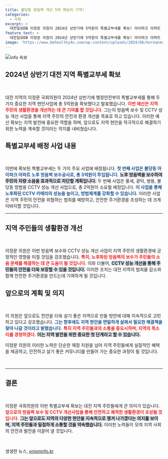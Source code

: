 ```yaml
---
title: 불당동 방음벽 개선 5억 확보의 기적!
categories:
  - 사회
excerpt: >
  대전일보DB 이정문 의원이 2024년 상반기에 5억원의 특별교부세를 확보! 아이파크 아파트 방음벽 보수와 CCTV 성능 개선으로 주민 생활환경이 크게 향상될 예정이다. 천안을 더욱 살기 좋은 도시로 만드는 그의 계획이 기대된다!
feature_text: >
  대전일보DB 이정문 의원이 2024년 상반기에 5억원의 특별교부세를 확보! 아이파크 아파트 방음벽 보수와 CCTV 성능 개선으로 주민 생활환경이 크게 향상될 예정이다. 천안을 더욱 살기 좋은 도시로 만드는 그의 계획이 기대된다!
image: 'https://www.behealthy4u.com/wp-content/uploads/2024/06/koreanews.jpg'
---
```


<p><img src="https://www.behealthy4u.com/wp-content/uploads/2024/06/koreanews.jpg" alt="info 속보" /></p>

<h2 data-ke-size="size26">2024년 상반기 대전 지역 특별교부세 확보</h2>

<p data-ke-size="size16">&nbsp;</p>

<p>대전 지역의 이정문 국회의원이 2024년 상반기에 행정안전부의 특별교부세를 통해 두 가지 중요한 지역 현안사업에 총 5억원을 확보했다고 발표했습니다. <b><span style="color: #ee2323;">이번 예산은 지역 주민의 생활환경을 개선하는 데 큰 기여를 할 것입니다.</span></b> 그는이 방음벽 보수 및 CCTV 성능 개선 사업을 통해 지역 주민의 안전과 환경 개선을 목표로 하고 있습니다. 이러한 예산 확보는 지역 발전에 중요한 역할을 하며, 앞으로도 지역 현안을 적극적으로 해결하기 위한 노력을 계속할 것이라는 의지를 내비쳤습니다.</p>

<h2 data-ke-size="size26">특별교부세 배정 사업 내용</h2>

<p data-ke-size="size16">&nbsp;</p>

<p>이번에 확보된 특별교부세는 두 가지 주요 사업에 배정됩니다. <b><span style="color: #1a5490;">첫 번째 사업은 불당동 아이파크 아파트 노후 방음벽 보수공사로, 총 3억원이 투입됩니다.</span></b> <b><span style="background-color: #21538527;">노후 방음벽을 보수하여 주민의 차량 소음을 효과적으로 차단할 계획입니다.</span></b> 두 번째 사업은 풍세, 광덕, 쌍용, 불당동 방범용 CCTV 성능 개선 사업으로, 총 2억원이 소요될 예정입니다. <b><span style="color: #1a5490;">이 사업을 통해 노후화된 CCTV 카메라의 성능을 높이고, 방범체계를 강화할 수 있습니다.</span></b> 이러한 사업은 지역 주민의 안전을 위협하는 범죄를 예방하고, 안전한 주거환경을 조성하는 데 크게 이바지할 것입니다.</p>

<hr/>

<h2 data-ke-size="size26">지역 주민들의 생활환경 개선</h2>

<p data-ke-size="size16">&nbsp;</p>

<p>이정문 의원은 이번 방음벽 보수와 CCTV 성능 개선 사업이 지역 주민의 생활환경에 긍정적인 영향을 미칠 것임을 강조했습니다. <b><span style="color: #ee2323;">특히, 노후화된 방음벽의 보수가 주민들의 소음 문제를 해결하는 데 큰 도움이 될 것입니다.</span></b> 이와 더불어, <b><span style="background-color: #21538527;">CCTV 성능 개선을 통해 주민들의 안전을 더욱 보장할 수 있을 것입니다.</span></b> 이러한 조치는 대전 지역의 범죄율 감소와 함께 안전한 주거환경을 만드는데 기여하게 될 것입니다.</p>

<h2 data-ke-size="size26">앞으로의 계획 및 의지</h2>

<p data-ke-size="size16">&nbsp;</p>

<p>이 의원은 앞으로도 천안을 더욱 살기 좋은 지역으로 만들 방안에 대해 지속적으로 고민하고 있다고 강조했습니다. <b><span style="color: #1a5490;">그는 향후에도 지역 현안을 면밀하게 살펴서 필요한 해결책을 찾아 나갈 것이라고 밝혔습니다.</span></b> <b><span style="color: #ee2323;">특히 지역 주민들과의 소통을 중요시하며, 지역의 목소리를 경청하겠다.</span></b> <b><span style="background-color: #21538527;">이는 지역 발전을 위한 중요한 첫 단계라고 할 수 있습니다.</span></b> </p>

<p>이정문 의원의 이러한 노력은 단순한 재정 지원을 넘어 지역 주민들에게 실질적인 혜택을 제공하고, 안전하고 살기 좋은 커뮤니티를 만들어 가는 중요한 과정이 될 것입니다. </p>

<p data-ke-size="size16">&nbsp;</p>

<hr/>

<h2 data-ke-size="size26">결론</h2>

<p data-ke-size="size16">&nbsp;</p>

<p>이정문 국회의원의 이번 특별교부세 확보는 대전 지역 주민들에게 큰 의미가 있습니다. <b><span style="color: #ee2323;">앞으로의 방음벽 보수 및 CCTV 개선사업을 통해 안전하고 쾌적한 생활환경이 조성될 것입니다.</span></b> <b><span style="background-color: #21538527;">그는 앞으로도 지역의 다양한 현안을 지속적으로 챙겨 나가겠다는 의지를 보이며, 지역 주민들과 밀접하게 소통할 것을 약속했습니다.</span></b> 이러한 노력들이 모여 지역 사회의 안전과 발전을 이끌어 낼 것입니다. </p>

<p data-ke-size="size16">&nbsp;</p>
생생한 뉴스, <a href="https://onioninfo.kr" rel="dofollow">onioninfo.kr</a>


